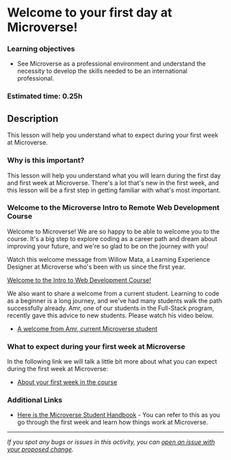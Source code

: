 # Welcome to your first day at Microverse!

### Learning objectives

- See Microverse as a professional environment and understand the necessity to develop the skills needed to be an international professional.

### Estimated time: 0.25h

## Description

This lesson will help you understand what to expect during your first week at Microverse.

### Why is this important?

This lesson will help you understand what you will learn during the first day and first week at Microverse. There's a lot that's new in the first week, and this lesson will be a first step in getting familiar with what's most important.

### Welcome to the Microverse Intro to Remote Web Development Course

Welcome to Microverse! We are so happy to be able to welcome you to the course. It's a big step to explore coding as a career path and dream about improving your future, and we're so glad to be on the journey with you!

Watch this welcome message from Willow Mata, a Learning Experience Designer at Microverse who's been with us since the first year.

[Welcome to the Intro to Web Development Course!](https://www.loom.com/share/29b912fc66fb403ba3eb6fd3fef9d485)

We also want to share a welcome from a current student. Learning to code as a beginner is a long journey, and we've had many students walk the path successfully already. Amr, one of our students in the Full-Stack program, recently gave this advice to new students. Please watch his video below.

- [A welcome from Amr, current Microverse student](https://www.loom.com/share/1a7c68f82cdd496b8707a97b49a1735a)

### What to expect during your first week at Microverse

In the following link we will talk a little bit more about what you can expect during the first week at Microverse:

- [About your first week in the course](https://github.com/matovu-farid/curriculum-professional-skills/blob/main/orientation/mod-0-first-week-at-microverse.md)

### Additional Links

- [Here is the Microverse Student Handbook](https://www.notion.so/microverse/Microverse-Student-Handbook-ca8ac3bfccdd4e708b26d5d967fe4392) - You can refer to this as you go through the first week and learn how things work at Microverse.

---

_If you spot any bugs or issues in this activity, you can [open an issue with your proposed change](https://github.com/microverseinc/curriculum-transversal-skills/blob/main/git-github/articles/open_issue.md)._
